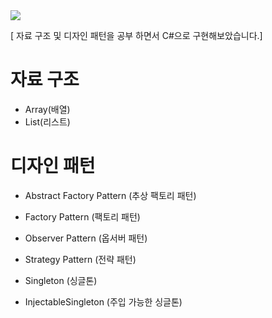 <img src="https://img.shields.io/badge/csharp-239120?style=for-the-badge&logo=CSharp&logoColor=white">

[ 자료 구조 및 디자인 패턴을 공부 하면서 C#으로 구현해보았습니다.]

# 자료 구조
- Array(배열)
- List(리스트)

# 디자인 패턴
- Abstract Factory Pattern (추상 팩토리 패턴)
- Factory Pattern (팩토리 패턴)
- Observer Pattern (옵서버 패턴)
- Strategy Pattern (전략 패턴)
  
- Singleton (싱글톤)
- InjectableSingleton (주입 가능한 싱글톤)
